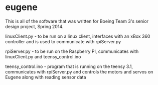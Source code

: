 eugene
======

This is all of the software that was written for Boeing Team 3's senior design project, Spring 2014. 

linuxClient.py      - to be run on a linux client, interfaces with an xBox 360 controller and is used to communicate with rpiServer.py

rpiServer.py        - to be run on the Raspberry PI, communicates with linuxClient.py and teensy_control.ino

teensy_control.ino  - program that is running on the teensy 3.1, communicates with rpiServer.py and controls the motors and servos on Eugene along with reading sensor data
